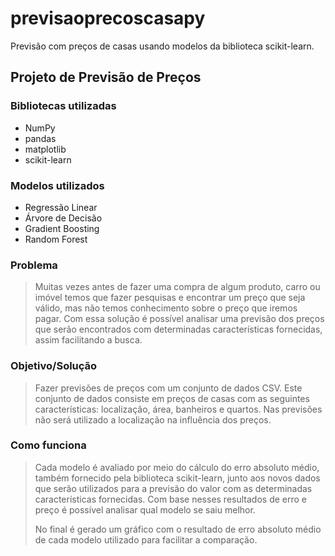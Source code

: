 # previsaoprecoscasapy
Previsão com preços de casas usando modelos da biblioteca scikit-learn. 

## Projeto de Previsão de Preços

### Bibliotecas utilizadas
* NumPy
* pandas
* matplotlib
* scikit-learn

### Modelos utilizados
* Regressão Linear
* Árvore de Decisão
* Gradient Boosting
* Random Forest

### Problema

> Muitas vezes antes de fazer uma compra de algum produto, carro ou imóvel temos que fazer pesquisas e encontrar um preço que seja válido, mas não temos conhecimento sobre o preço que iremos pagar. Com essa solução é possível analisar uma previsão dos preços que serão encontrados com determinadas características fornecidas, assim facilitando a busca.

### Objetivo/Solução

> Fazer previsões de preços com um conjunto de dados CSV. Este conjunto de dados consiste em preços de casas com as seguintes características: localização, área, banheiros e quartos. Nas previsões não será utilizado a localização na influência dos preços.

### Como funciona

> Cada modelo é avaliado por meio do cálculo do erro absoluto médio, também fornecido pela biblioteca scikit-learn, junto aos novos dados que serão utilizados para a previsão do valor com as determinadas características fornecidas. Com base nesses resultados de erro e preço é possível analisar qual modelo se saiu melhor.
>
> No final é gerado um gráfico com o resultado de erro absoluto médio de cada modelo utilizado para facilitar a comparação.
